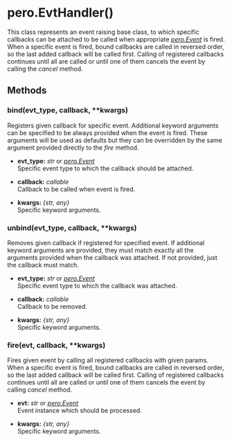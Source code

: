 # pero.EvtHandler()

This class represents an event raising base class, to which specific callbacks can be attached to be called when
appropriate *[pero.Event](event.md)* is fired. When a specific event is fired, bound callbacks are called in reversed
order, so the last added callback will be called first. Calling of registered callbacks continues until all are called
or until one of them cancels the event by calling the *cancel* method.


## Methods


### bind(evt_type, callback, **kwargs)
Registers given callback for specific event. Additional keyword arguments can be specified to be always provided when
the event is fired. These arguments will be used as defaults but they can be overridden by the same argument provided
directly to the *fire* method.

- **evt_type:** *str* or *[pero.Event](event.md)*  
  Specific event type to which the callback should be attached.

- **callback:** *callable*  
  Callback to be called when event is fired.

- **kwargs:** *{str, any}*  
  Specific keyword arguments.


### unbind(evt_type, callback, **kwargs)
Removes given callback if registered for specified event. If additional keyword arguments are provided, they must match
exactly all the arguments provided when the callback was attached. If not provided, just the callback must match.

- **evt_type:** *str* or *[pero.Event](event.md)*  
  Specific event type to which the callback was attached.

- **callback:** *callable*  
  Callback to be removed.

- **kwargs:** *{str, any}*  
  Specific keyword arguments.


### fire(evt, callback, **kwargs)
Fires given event by calling all registered callbacks with given params. When a specific event is fired, bound callbacks
are called in reversed order, so the last added callback will be called first. Calling of registered callbacks continues
until all are called or until one of them cancels the event by calling *cancel* method.

- **evt:** *str* or *[pero.Event](event.md)*  
  Event instance which should be processed.

- **kwargs:** *{str, any}*  
  Specific keyword arguments.
